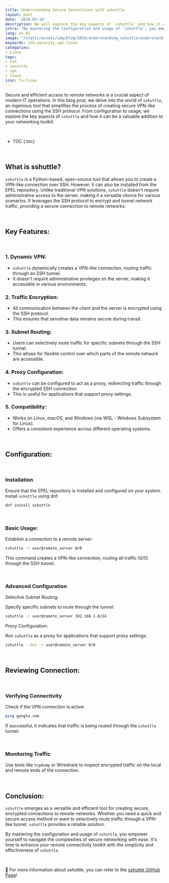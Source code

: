 ```yaml
---
title: Understanding Secure Connections with sshuttle
layout: post
date: '2024-03-18'
description: We will explore the key aspects of `sshuttle` and how it can be a valuable addition to your networking toolkit.
intro: "By mastering the configuration and usage of `sshuttle`, you empower yourself to navigate the complexities of secure networking with ease."
lang: en_US
image: "/static/assets/img/blog/2024/understanding_sshuttle/understanding_sshuttle.jpg"
keywords: ssh,security,vpn,linux
categories:
- Linux
tags:
- ssh
- security
- vpn
- linux
icon: fa-linux
---
```



Secure and efficient access to remote networks is a crucial aspect of modern IT operations. In this blog post, we delve into the world of `sshuttle`, an ingenious tool that simplifies the process of creating secure VPN-like connections using the SSH protocol. From configuration to usage, we explore the key aspects of `sshuttle` and how it can be a valuable addition to your networking toolkit.

<br>

* TOC 
{:toc}

<br>

## What is sshuttle?

`sshuttle` is a Python-based, open-source tool that allows you to create a VPN-like connection over SSH. However, it can also be installed from the EPEL repository. Unlike traditional VPN solutions, `sshuttle` doesn't require administrative access to the server, making it a versatile choice for various scenarios. It leverages the SSH protocol to encrypt and tunnel network traffic, providing a secure connection to remote networks.

<br>

## Key Features:

<br>

### 1. **Dynamic VPN:**
   - `sshuttle` dynamically creates a VPN-like connection, routing traffic through an SSH tunnel.
   - It doesn't require administrative privileges on the server, making it accessible in various environments.

### 2. **Traffic Encryption:**
   - All communication between the client and the server is encrypted using the SSH protocol.
   - This ensures that sensitive data remains secure during transit.

### 3. **Subnet Routing:**
   - Users can selectively route traffic for specific subnets through the SSH tunnel.
   - This allows for flexible control over which parts of the remote network are accessible.

### 4. **Proxy Configuration:**
   - `sshuttle` can be configured to act as a proxy, redirecting traffic through the encrypted SSH connection.
   - This is useful for applications that support proxy settings.

### 5. **Compatibility:**
   - Works on Linux, macOS, and Windows (via WSL - Windows Subsystem for Linux).
   - Offers a consistent experience across different operating systems.

<br>

## Configuration:

<br>

### Installation

Ensure that the EPEL repository is installed and configured on your system. Install `sshuttle` using dnf:

```bash
dnf install sshuttle
```

<br>

### Basic Usage:

Establish a connection to a remote server:

```bash
sshuttle -r user@remote_server 0/0
```

This command creates a VPN-like connection, routing all traffic (0/0) through the SSH tunnel.

<br>

### Advanced Configuration

Selective Subnet Routing:

Specify specific subnets to route through the tunnel:

```bash
sshuttle -r user@remote_server 192.168.1.0/24
```

Proxy Configuration:

Run `sshuttle` as a proxy for applications that support proxy settings:

```bash
sshuttle --dns -r user@remote_server 0/0
```

<br>

## Reviewing Connection:

<br>

### Verifying Connectivity

Check if the VPN connection is active:

```bash
ping google.com
```

If successful, it indicates that traffic is being routed through the `sshuttle` tunnel.

<br>

### Monitoring Traffic

Use tools like `tcpdump` or Wireshark to inspect encrypted traffic on the local and remote ends of the connection.

<br>

## Conclusion:

`sshuttle` emerges as a versatile and efficient tool for creating secure, encrypted connections to remote networks. Whether you need a quick and secure access method or want to selectively route traffic through a VPN-like tunnel, `sshuttle` provides a reliable solution.

By mastering the configuration and usage of `sshuttle`, you empower yourself to navigate the complexities of secure networking with ease. It's time to enhance your remote connectivity toolkit with the simplicity and effectiveness of `sshuttle`.

<br>

📝 For more information about sshuttle, you can refer to the [sshuttle GitHub Page](https://github.com/sshuttle/sshuttle)!
